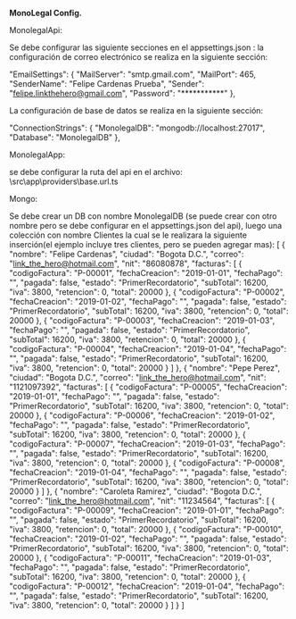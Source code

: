 **MonoLegal Config.**

MonolegalApi:

Se debe configurar las siguiente secciones en el appsettings.json :
la configuración de correo electrónico se realiza en la siguiente sección:

"EmailSettings": {
    "MailServer": "smtp.gmail.com",
    "MailPort": 465,
    "SenderName": "Felipe Cardenas Prueba",
    "Sender": "felipe.linkthehero@gmail.com",
    "Password": "***********"
  },

La configuración de base de datos se realiza en la siguiente sección:

  "ConnectionStrings": {
    "MonolegalDB": "mongodb://localhost:27017",
    "Database": "MonolegalDB"
  },


MonolegalApp:

se debe configurar la ruta del api en el archivo:
\src\app\providers\base.url.ts


Mongo:

Se debe crear un DB con nombre MonolegalDB (se puede crear con otro nombre pero se debe configurar en el appsettings.json del api), luego una colección con nombre Clientes la cual se le realizara la siguiente inserción(el ejemplo incluye tres clientes, pero se pueden agregar mas):
[
  {
    "nombre": "Felipe Cardenas",
    "ciudad": "Bogota D.C.",
    "correo": "link_the_hero@hotmail.com",
    "nit": "86080878",
    "facturas": [
      {
        "codigoFactura": "P-00001",
        "fechaCreacion": "2019-01-01",
        "fechaPago": "",
        "pagada": false,
        "estado": "PrimerRecordatorio",
        "subTotal": 16200,
        "iva": 3800,
        "retencion": 0,
        "total": 20000
      },
      {
        "codigoFactura": "P-00002",
        "fechaCreacion": "2019-01-02",
        "fechaPago": "",
        "pagada": false,
        "estado": "PrimerRecordatorio",
        "subTotal": 16200,
        "iva": 3800,
        "retencion": 0,
        "total": 20000
      },
      {
        "codigoFactura": "P-00003",
        "fechaCreacion": "2019-01-03",
        "fechaPago": "",
        "pagada": false,
        "estado": "PrimerRecordatorio",
        "subTotal": 16200,
        "iva": 3800,
        "retencion": 0,
        "total": 20000
      },
      {
        "codigoFactura": "P-00004",
        "fechaCreacion": "2019-01-04",
        "fechaPago": "",
        "pagada": false,
        "estado": "PrimerRecordatorio",
        "subTotal": 16200,
        "iva": 3800,
        "retencion": 0,
        "total": 20000
      }
    ]
  },
  {
    "nombre": "Pepe Perez",
    "ciudad": "Bogota D.C.",
    "correo": "link_the_hero@hotmail.com",
    "nit": "1121097392",
    "facturas": [
      {
        "codigoFactura": "P-00005",
        "fechaCreacion": "2019-01-01",
        "fechaPago": "",
        "pagada": false,
        "estado": "PrimerRecordatorio",
        "subTotal": 16200,
        "iva": 3800,
        "retencion": 0,
        "total": 20000
      },
      {
        "codigoFactura": "P-00006",
        "fechaCreacion": "2019-01-02",
        "fechaPago": "",
        "pagada": false,
        "estado": "PrimerRecordatorio",
        "subTotal": 16200,
        "iva": 3800,
        "retencion": 0,
        "total": 20000
      },
      {
        "codigoFactura": "P-00007",
        "fechaCreacion": "2019-01-03",
        "fechaPago": "",
        "pagada": false,
        "estado": "PrimerRecordatorio",
        "subTotal": 16200,
        "iva": 3800,
        "retencion": 0,
        "total": 20000
      },
      {
        "codigoFactura": "P-00008",
        "fechaCreacion": "2019-01-04",
        "fechaPago": "",
        "pagada": false,
        "estado": "PrimerRecordatorio",
        "subTotal": 16200,
        "iva": 3800,
        "retencion": 0,
        "total": 20000
      }
    ]
  },
  {
    "nombre": "Caroleta Ramirez",
    "ciudad": "Bogota D.C.",
    "correo": "link_the_hero@hotmail.com",
    "nit": "11234564",
    "facturas": [
      {
        "codigoFactura": "P-00009",
        "fechaCreacion": "2019-01-01",
        "fechaPago": "",
        "pagada": false,
        "estado": "PrimerRecordatorio",
        "subTotal": 16200,
        "iva": 3800,
        "retencion": 0,
        "total": 20000
      },
      {
        "codigoFactura": "P-00010",
        "fechaCreacion": "2019-01-02",
        "fechaPago": "",
        "pagada": false,
        "estado": "PrimerRecordatorio",
        "subTotal": 16200,
        "iva": 3800,
        "retencion": 0,
        "total": 20000
      },
      {
        "codigoFactura": "P-00011",
        "fechaCreacion": "2019-01-03",
        "fechaPago": "",
        "pagada": false,
        "estado": "PrimerRecordatorio",
        "subTotal": 16200,
        "iva": 3800,
        "retencion": 0,
        "total": 20000
      },
      {
        "codigoFactura": "P-00012",
        "fechaCreacion": "2019-01-04",
        "fechaPago": "",
        "pagada": false,
        "estado": "PrimerRecordatorio",
        "subTotal": 16200,
        "iva": 3800,
        "retencion": 0,
        "total": 20000
      }
    ]
  }
]
